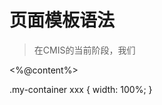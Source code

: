 # 页面模板语法

> 在CMIS的当前阶段，我们



<Container style="backgorund: red; width: 100px;">
  <Container.Column>
    <xxx>
  <Container.Column>
  <Container.Column>
    <%@content%>
  </Container.Column>
</Container>



.my-container xxx {
  width: 100%;
}
